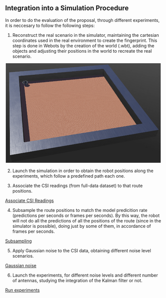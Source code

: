 ## Integration into a Simulation Procedure

In order to do the evaluation of the proposal, through different experiments, it is neccesary to follow the following steps:

1. Reconstruct the real scenario in the simulator, maintaining the cartesian coordinates used in the real environment to create the fingerprint. This step is done in Webots by the creation of the world (.wbt), adding the objects and adjusting their positions in the world to recreate the real scenario.

<div>
<p align = "center">
<img src="test_world_1.png" width="500">
</p>
</div>

2. Launch the simulation in order to obtain the robot positions along the experiments, which follow a predefined path each one.

3. Associate the CSI readings (from full-data dataset) to that route positions.

[Associate CSI Readings](CSI_data_to_route_pos.ipynb)

4. Subsample the route positions to match the model predicition rate (predictions per seconds or frames per seconds). By this way, the robot will not do all the predictions of all the positions of the route (since in the simulator is possible), doing just by some of them, in accordance of frames per seconds.

[Subsampling](subsampling.ipynb)

5. Apply Gaussian noise to the CSI data, obtaining different noise level scenarios.

[Gaussian noise](apply_noise.ipynb)

6. Launch the experiments, for different noise levels and different number of antennas, studying the integration of the Kalman filter or not.

[Run experiments](../src/test_cases_kalman_filter/test_cases_kalman_filter/run_experiments.py)